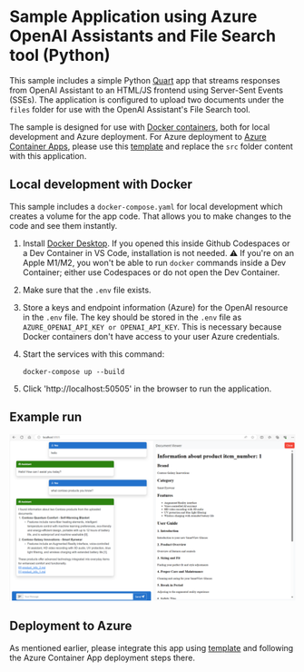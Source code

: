 # Sample Application using Azure OpenAI Assistants and File Search tool (Python)

This sample includes a simple Python [Quart](https://quart.palletsprojects.com/en/latest/) app that streams responses from OpenAI Assistant to an HTML/JS frontend using Server-Sent Events (SSEs). The application is configured to upload two documents under the `files` folder for use with the OpenAI Assistant's File Search tool.

The sample is designed for use with [Docker containers](https://www.docker.com/), both for local development and Azure deployment. For Azure deployment to [Azure Container Apps](https://learn.microsoft.com/azure/container-apps/overview), please use this [template](https://github.com/Azure-Samples/openai-chat-app-quickstart) and replace the `src` folder content with this application.

## Local development with Docker

This sample includes a `docker-compose.yaml` for local development which creates a volume for the app code. That allows you to make changes to the code and see them instantly.

1. Install [Docker Desktop](https://www.docker.com/products/docker-desktop/). If you opened this inside Github Codespaces or a Dev Container in VS Code, installation is not needed. ⚠️ If you're on an Apple M1/M2, you won't be able to run `docker` commands inside a Dev Container; either use Codespaces or do not open the Dev Container.

2. Make sure that the `.env` file exists.

3. Store a keys and endpoint information (Azure) for the OpenAI resource in the `.env` file. The key should be stored in the `.env` file as `AZURE_OPENAI_API_KEY or OPENAI_API_KEY`. This is necessary because Docker containers don't have access to your user Azure credentials.

4. Start the services with this command:

    ```shell
    docker-compose up --build
    ```

5. Click 'http://localhost:50505' in the browser to run the application.

## Example run

![File-Search-screenshot](../../assets/FileSearchAssistant.png)

## Deployment to Azure

As mentioned earlier, please integrate this app using [template](https://github.com/Azure-Samples/openai-chat-app-quickstart) and following the Azure Container App deployment steps there.